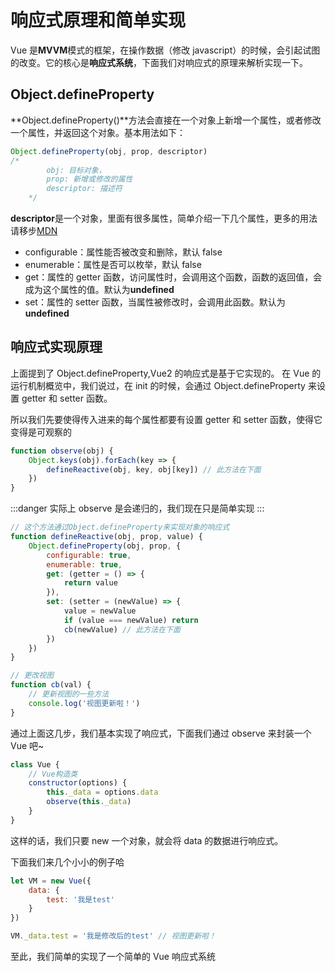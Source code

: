 # 响应式原理和简单实现

Vue 是**MVVM**模式的框架，在操作数据（修改 javascript）的时候，会引起试图的改变。它的核心是**响应式系统**，下面我们对响应式的原理来解析实现一下。

## Object.defineProperty

**Object.defineProperty()**方法会直接在一个对象上新增一个属性，或者修改一个属性，并返回这个对象。基本用法如下：

```javascript
Object.defineProperty(obj, prop, descriptor)
/*
        obj: 目标对象，
        prop: 新增或修改的属性
        descriptor: 描述符
    */
```

**descriptor**是一个对象，里面有很多属性，简单介绍一下几个属性，更多的用法请移步[MDN](https://developer.mozilla.org/zh-CN/docs/Web/JavaScript/Reference/Global_Objects/Object/defineProperty)

-   configurable：属性能否被改变和删除，默认 false
-   enumerable：属性是否可以枚举，默认 false
-   get：属性的 getter 函数，访问属性时，会调用这个函数，函数的返回值，会成为这个属性的值。默认为**undefined**
-   set：属性的 setter 函数，当属性被修改时，会调用此函数。默认为**undefined**

## 响应式实现原理

上面提到了 Object.defineProperty,Vue2 的响应式是基于它实现的。
在 Vue 的运行机制概览中，我们说过，在 init 的时候，会通过 Object.defineProperty 来设置 getter 和 setter 函数。

所以我们先要使得传入进来的每个属性都要有设置 getter 和 setter 函数，使得它变得是可观察的

```javascript
function observe(obj) {
    Object.keys(obj).forEach(key => {
        defineReactive(obj, key, obj[key]) // 此方法在下面
    })
}
```

:::danger
实际上 observe 是会递归的，我们现在只是简单实现
:::

```javascript
// 这个方法通过Object.defineProperty来实现对象的响应式
function defineReactive(obj, prop, value) {
    Object.defineProperty(obj, prop, {
        configurable: true,
        enumerable: true,
        get: (getter = () => {
            return value
        }),
        set: (setter = (newValue) => {
            value = newValue
            if (value === newValue) return
            cb(newValue) // 此方法在下面
        })
    })
}
```

```javascript
// 更改视图
function cb(val) {
    // 更新视图的一些方法
    console.log('视图更新啦！')
}
```

通过上面这几步，我们基本实现了响应式，下面我们通过 observe 来封装一个 Vue 吧~

```javascript
class Vue {
    // Vue构造类
    constructor(options) {
        this._data = options.data
        observe(this._data)
    }
}
```

这样的话，我们只要 new 一个对象，就会将 data 的数据进行响应式。

下面我们来几个小小的例子哈

```javascript
let VM = new Vue({
    data: {
        test: '我是test'
    }
})

VM._data.test = '我是修改后的test' // 视图更新啦！
```

至此，我们简单的实现了一个简单的 Vue 响应式系统


